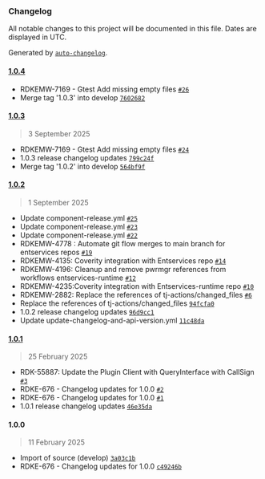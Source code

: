 ### Changelog

All notable changes to this project will be documented in this file. Dates are displayed in UTC.

Generated by [`auto-changelog`](https://github.com/CookPete/auto-changelog).

#### [1.0.4](https://github.com/rdkcentral/entservices-runtime/compare/1.0.3...1.0.4)

- RDKEMW-7169 - Gtest Add missing empty files [`#26`](https://github.com/rdkcentral/entservices-runtime/pull/26)
- Merge tag '1.0.3' into develop [`7602682`](https://github.com/rdkcentral/entservices-runtime/commit/760268299821cf2e42b81c1fca808d4d929c273b)

#### [1.0.3](https://github.com/rdkcentral/entservices-runtime/compare/1.0.2...1.0.3)

> 3 September 2025

- RDKEMW-7169 - Gtest Add missing empty files [`#24`](https://github.com/rdkcentral/entservices-runtime/pull/24)
- 1.0.3 release changelog updates [`799c24f`](https://github.com/rdkcentral/entservices-runtime/commit/799c24f889fe73d2368fc908d3dceea3da901d06)
- Merge tag '1.0.2' into develop [`564bf9f`](https://github.com/rdkcentral/entservices-runtime/commit/564bf9f5be3132a7fc3aa93d1955714b228f81fe)

#### [1.0.2](https://github.com/rdkcentral/entservices-runtime/compare/1.0.1...1.0.2)

> 1 September 2025

- Update component-release.yml [`#25`](https://github.com/rdkcentral/entservices-runtime/pull/25)
- Update component-release.yml [`#23`](https://github.com/rdkcentral/entservices-runtime/pull/23)
- Update component-release.yml [`#22`](https://github.com/rdkcentral/entservices-runtime/pull/22)
- RDKEMW-4778 : Automate git flow merges to main branch for entservices repos [`#19`](https://github.com/rdkcentral/entservices-runtime/pull/19)
- RDKEMW-4135: Coverity integration with Entservices repo [`#14`](https://github.com/rdkcentral/entservices-runtime/pull/14)
- RDKEMW-4196: Cleanup and remove pwrmgr references from workflows entservices-runtime [`#12`](https://github.com/rdkcentral/entservices-runtime/pull/12)
- RDKEMW-4235:Coverity integration with Entservices-runtime repo [`#10`](https://github.com/rdkcentral/entservices-runtime/pull/10)
- RDKEMW-2882: Replace the references of tj-actions/changed_files [`#6`](https://github.com/rdkcentral/entservices-runtime/pull/6)
- Replace the references of tj-actions/changed_files [`94fcfa0`](https://github.com/rdkcentral/entservices-runtime/commit/94fcfa04febe496285ef6fcbf5738d0bb08abed1)
- 1.0.2 release changelog updates [`96d9cc1`](https://github.com/rdkcentral/entservices-runtime/commit/96d9cc1069753af27de3271baa8f8a1af1623dc4)
- Update update-changelog-and-api-version.yml [`11c48da`](https://github.com/rdkcentral/entservices-runtime/commit/11c48da2a2ba7ea576bae7a6d902fc61ae986b62)

#### [1.0.1](https://github.com/rdkcentral/entservices-runtime/compare/1.0.0...1.0.1)

> 25 February 2025

- RDK-55887: Update the Plugin Client with QueryInterface with CallSign [`#3`](https://github.com/rdkcentral/entservices-runtime/pull/3)
- RDKE-676 - Changelog updates for 1.0.0 [`#2`](https://github.com/rdkcentral/entservices-runtime/pull/2)
- RDKE-676 - Changelog updates for 1.0.0 [`#1`](https://github.com/rdkcentral/entservices-runtime/pull/1)
- 1.0.1 release changelog updates [`46e35da`](https://github.com/rdkcentral/entservices-runtime/commit/46e35da28449bc51fad4385e5f8c7631ad94b114)

#### 1.0.0

> 11 February 2025

- Import of source (develop) [`3a03c1b`](https://github.com/rdkcentral/entservices-runtime/commit/3a03c1bf39a6e0ab584b8f913f8681ff2507c19d)
- RDKE-676 - Changelog updates for 1.0.0 [`c49246b`](https://github.com/rdkcentral/entservices-runtime/commit/c49246bb59cc32dc3c9fc689799f92119cb75c2f)
